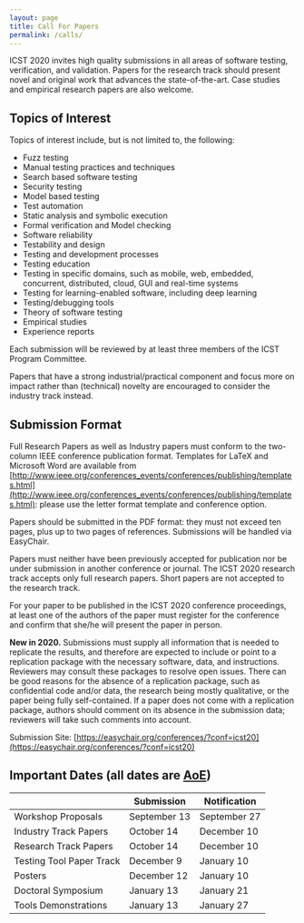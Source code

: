```yaml
---
layout: page
title: Call For Papers
permalink: /calls/
---
```


ICST 2020 invites high quality submissions in all areas of software testing, verification, and validation. Papers for the research track should present novel and original work that advances the state-of-the-art. Case studies and empirical research papers are also welcome.

## Topics of Interest

Topics of interest include, but is not limited to, the following:
- Fuzz testing
- Manual testing practices and techniques
- Search based software testing
- Security testing
- Model based testing
- Test automation
- Static analysis and symbolic execution
- Formal verification and Model checking
- Software reliability
- Testability and design
- Testing and development processes
- Testing education
- Testing in specific domains, such as mobile, web, embedded, concurrent, distributed, cloud, GUI and real-time systems
- Testing for learning-enabled software, including deep learning
- Testing/debugging tools
- Theory of software testing
- Empirical studies
- Experience reports

Each submission will be reviewed by at least three members of the ICST Program Committee.

Papers that have a strong industrial/practical component and focus more on impact rather than (technical) novelty are encouraged to consider the industry track instead.

## Submission Format

Full Research Papers as well as Industry papers must conform to the two-column IEEE conference publication format. Templates for LaTeX and Microsoft Word are available from [http://www.ieee.org/conferences_events/conferences/publishing/templates.html](http://www.ieee.org/conferences_events/conferences/publishing/templates.html): please use the letter format template and conference option.

Papers should be submitted in the PDF format: they must not exceed ten pages, plus up to two pages of references. Submissions will be handled via EasyChair.

Papers must neither have been previously accepted for publication nor be under submission in another conference or journal. The ICST 2020 research track accepts only full research papers. Short papers are not accepted to the research track.

For your paper to be published in the ICST 2020 conference proceedings, at least one of the authors of the paper must register for the conference and confirm that she/he will present the paper in person.

**New in 2020.**  Submissions must supply all information that is needed to replicate the results, and therefore are expected to include or point to a replication package with the necessary software, data, and instructions.  Reviewers may consult these packages to resolve open issues.  There can be good reasons for the absence of a replication package, such as confidential code and/or data, the research being mostly qualitative, or the paper being fully self-contained.  If a paper does not come with a replication package, authors should comment on its absence in the submission data; reviewers will take such comments into account.

Submission Site: [https://easychair.org/conferences/?conf=icst20](https://easychair.org/conferences/?conf=icst20)

## Important Dates (all dates are [AoE](https://time.is/Anywhere_on_Earth))

|  | Submission | Notification |
|-------|--------|---------|
| Workshop Proposals | September 13 | September 27 |
| Industry Track Papers | October 14 | December 10 |
| Research Track Papers | October 14 | December 10 |
| Testing Tool Paper Track | December 9 | January 10 |
| Posters | December 12 | January 10 |
| Doctoral Symposium | January 13 | January 21 |
| Tools Demonstrations | January 13 | January 27 |


